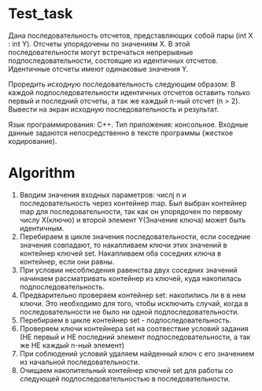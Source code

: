 # Test_task
Дана последовательность отсчетов, представляющих собой пары (int Х : int Y). Отсчеты упорядочены по значениям Х.
В этой последовательности могут встречаться непрерывные подпоследовательности, состоящие из идентичных отсчетов. Идентичные отсчеты имеют одинаковые значения Y. 

Проредить исходную последовательность следующим образом:
В каждой подпоследовательности идентичных отсчетов оставить только первый и последний отсчеты, а так же каждый n-ный отсчет (n > 2). 
Вывести на экран исходную последовательность и результат.

Язык программирования: C++.
Тип приложения: консольное.
Входные данные задаются непосредственно в тексте программы (жесткое кодирование).
# Algorithm
1. Вводим значения входных параметров: числj n и последовательность через контейнер map. Был выбран контейнер map для последовательности, так как он упорядочен по первому числу X(ключю) и второй элемент Y(Значение ключа) может быть идентичным.
2. Перебираем в цикле значения последовательности, если соседние значения совпадают, то накапливаем ключи этих значений в контейнер ключей set. Накапливаем оба соседних ключа в контейнер, если они равны.
3. При условии несоблюдения равенства двух соседних значений начинаем рассматривать контейнер из ключей, куда накопилась подпоследовательность.
4. Предварительно проверяем контейнер set: накопились ли в в нем ключи. Это необходимо для того, чтобы исключить случай, когда в последовательности не было ни одной подпоследовательности.
5. Перебираем в цикле контейнер set - подпоследовательность. 
6. Проверяем ключи контейнера set на соотвествие условий задания (НЕ первый и НЕ последний элемент подпоследовательности, а так же НЕ каждый n-ный элемент)
7. При соблюдений условий удаляем найденный ключ с его значением из начальной последовательности.
8. Очищаем накопительный контейнер ключей set для работы со следующей подпоследовательностью в последовательности.

